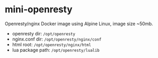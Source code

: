 # mini-openresty
Openresty/nginx Docker image using Alpine Linux, image size ~50mb.

- openresty dir: ```/opt/openresty```
- nginx.conf dir: ```/opt/openresty/nginx/conf```
- html root: ```/opt/openresty/nginx/html```
- lua package path: ```/opt/openresty/lualib```
